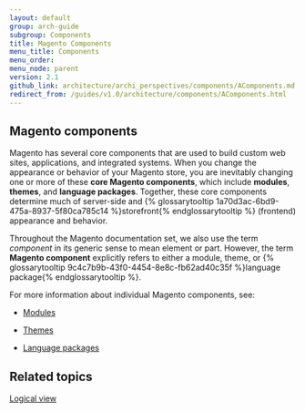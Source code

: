 ```yaml
---
layout: default
group: arch-guide
subgroup: Components
title: Magento Components
menu_title: Components
menu_order:
menu_node: parent
version: 2.1
github_link: architecture/archi_perspectives/components/AComponents.md
redirect_from: /guides/v1.0/architecture/components/AComponents.html
---
```


## Magento components

Magento has several core components that are used to build custom web sites, applications, and integrated systems. When you change the appearance or behavior of your Magento store, you are inevitably changing one or more of these <b>core Magento components</b>, which include <b>modules</b>, <b>themes</b>, and <b>language packages</b>. Together, these core components determine much of server-side and {% glossarytooltip 1a70d3ac-6bd9-475a-8937-5f80ca785c14 %}storefront{% endglossarytooltip %} (frontend) appearance and behavior.

<div class="bs-callout bs-callout-info" id="info">
  <p>Throughout the Magento documentation set, we also use the term <i>component</i> in its generic sense to mean element or part. However, the term <b>Magento component</b> explicitly refers to either a module, theme, or {% glossarytooltip 9c4c7b9b-43f0-4454-8e8c-fb62ad40c35f %}language package{% endglossarytooltip %}.</p>
</div>

For more information about individual Magento components, see:

* <a href="{{page.baseurl}}/architecture/archi_perspectives/components/modules/mod_intro.html">Modules</a>

* <a href="{{page.baseurl}}/frontend-dev-guide/themes/theme-overview.html">Themes</a>

* <a href="{{page.baseurl}}/frontend-dev-guide/translations/xlate.html#m2devgde-xlate-languagepack">Language packages</a>

## Related topics

<a href="{{page.baseurl}}/architecture/archi_perspectives/LogicalView_intro.html">Logical view</a>
